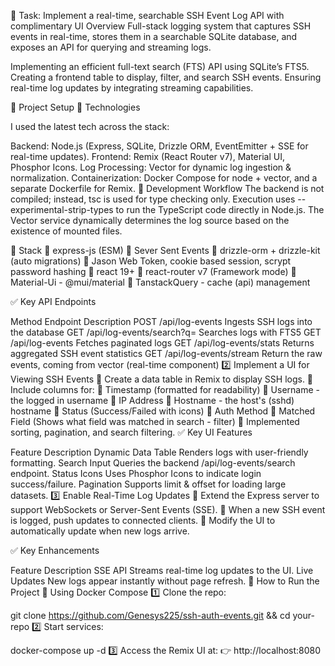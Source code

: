 📌 Task: Implement a real-time, searchable SSH Event Log API with complimentary UI
Overview
Full-stack logging system that captures SSH events in real-time,
stores them in a searchable SQLite database, and exposes an API for querying and streaming logs.

Implementing an efficient full-text search (FTS) API using SQLite’s FTS5.
Creating a frontend table to display, filter, and search SSH events.
Ensuring real-time log updates by integrating streaming capabilities.

🚀 Project Setup
🔹 Technologies

I used the latest tech across the stack:

Backend: Node.js (Express, SQLite, Drizzle ORM, EventEmitter + SSE for real-time updates).
Frontend: Remix (React Router v7), Material UI, Phosphor Icons.
Log Processing: Vector for dynamic log ingestion & normalization.
Containerization: Docker Compose for node + vector, and a separate Dockerfile for Remix.
🔹 Development Workflow
The backend is not compiled; instead, tsc is used for type checking only.
Execution uses --experimental-strip-types to run the TypeScript code directly in Node.js.
The Vector service dynamically determines the log source based on the existence of mounted files.

🎯 Stack
🔹 express-js (ESM)
🔹 Sever Sent Events 
🔹 drizzle-orm + drizzle-kit (auto migrations)
🔹 Jason Web Token, cookie based session, scrypt password hashing
🔹 react 19+
🔹 react-router v7 (Framework mode)
🔹 Material-Ui - @mui/material
🔹 TanstackQuery - cache (api) management

✅ Key API Endpoints

Method	Endpoint	Description
POST	/api/log-events	Ingests SSH logs into the database
GET	/api/log-events/search?q=<query>	Searches logs with FTS5
GET	/api/log-events	Fetches paginated logs
GET	/api/log-events/stats	Returns aggregated SSH event statistics
GET /api/log-events/stream Return the raw events, coming from vector (real-time component)
2️⃣ Implement a UI for Viewing SSH Events
🔹 Create a data table in Remix to display SSH logs.
🔹 Include columns for:
  🔹 Timestamp (formatted for readability)
  🔹 Username - the logged in username
  🔹 IP Address
  🔹 Hostname - the host's (sshd) hostname
  🔹 Status (Success/Failed with icons)
  🔹 Auth Method
  🔹 Matched Field (Shows what field was matched in search - filter)
  🔹 Implemented sorting, pagination, and search filtering.
✅ Key UI Features

Feature	Description
Dynamic Data Table	Renders logs with user-friendly formatting.
Search Input	Queries the backend /api/log-events/search endpoint.
Status Icons	Uses Phosphor Icons to indicate login success/failure.
Pagination	Supports limit & offset for loading large datasets.
3️⃣ Enable Real-Time Log Updates
🔹 Extend the Express server to support WebSockets or Server-Sent Events (SSE).
🔹 When a new SSH event is logged, push updates to connected clients.
🔹 Modify the UI to automatically update when new logs arrive.

✅ Key Enhancements

Feature	Description
SSE API	Streams real-time log updates to the UI.
Live Updates	New logs appear instantly without page refresh.
🔧 How to Run the Project
🔹 Using Docker Compose
1️⃣ Clone the repo:

git clone https://github.com/Genesys225/ssh-auth-events.git && cd your-repo
2️⃣ Start services:

docker-compose up -d
3️⃣ Access the Remix UI at:
👉 http://localhost:8080
